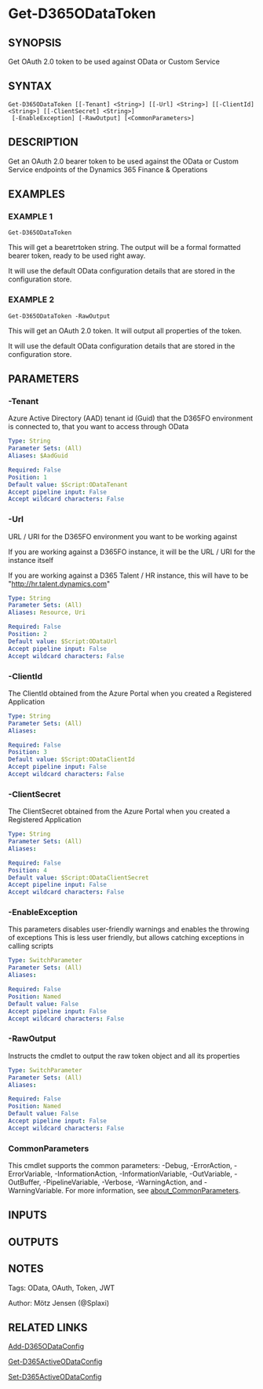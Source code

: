﻿---
external help file: d365fo.integrations-help.xml
Module Name: d365fo.integrations
online version:
schema: 2.0.0
---

# Get-D365ODataToken

## SYNOPSIS
Get OAuth 2.0 token to be used against OData or Custom Service

## SYNTAX

```
Get-D365ODataToken [[-Tenant] <String>] [[-Url] <String>] [[-ClientId] <String>] [[-ClientSecret] <String>]
 [-EnableException] [-RawOutput] [<CommonParameters>]
```

## DESCRIPTION
Get an OAuth 2.0 bearer token to be used against the OData or Custom Service endpoints of the Dynamics 365 Finance & Operations

## EXAMPLES

### EXAMPLE 1
```
Get-D365ODataToken
```

This will get a bearetrtoken string.
The output will be a formal formatted bearer token, ready to be used right away.

It will use the default OData configuration details that are stored in the configuration store.

### EXAMPLE 2
```
Get-D365ODataToken -RawOutput
```

This will get an OAuth 2.0 token.
It will output all properties of the token.

It will use the default OData configuration details that are stored in the configuration store.

## PARAMETERS

### -Tenant
Azure Active Directory (AAD) tenant id (Guid) that the D365FO environment is connected to, that you want to access through OData

```yaml
Type: String
Parameter Sets: (All)
Aliases: $AadGuid

Required: False
Position: 1
Default value: $Script:ODataTenant
Accept pipeline input: False
Accept wildcard characters: False
```

### -Url
URL / URI for the D365FO environment you want to be working against

If you are working against a D365FO instance, it will be the URL / URI for the instance itself

If you are working against a D365 Talent / HR instance, this will have to be "http://hr.talent.dynamics.com"

```yaml
Type: String
Parameter Sets: (All)
Aliases: Resource, Uri

Required: False
Position: 2
Default value: $Script:ODataUrl
Accept pipeline input: False
Accept wildcard characters: False
```

### -ClientId
The ClientId obtained from the Azure Portal when you created a Registered Application

```yaml
Type: String
Parameter Sets: (All)
Aliases:

Required: False
Position: 3
Default value: $Script:ODataClientId
Accept pipeline input: False
Accept wildcard characters: False
```

### -ClientSecret
The ClientSecret obtained from the Azure Portal when you created a Registered Application

```yaml
Type: String
Parameter Sets: (All)
Aliases:

Required: False
Position: 4
Default value: $Script:ODataClientSecret
Accept pipeline input: False
Accept wildcard characters: False
```

### -EnableException
This parameters disables user-friendly warnings and enables the throwing of exceptions
This is less user friendly, but allows catching exceptions in calling scripts

```yaml
Type: SwitchParameter
Parameter Sets: (All)
Aliases:

Required: False
Position: Named
Default value: False
Accept pipeline input: False
Accept wildcard characters: False
```

### -RawOutput
Instructs the cmdlet to output the raw token object and all its properties

```yaml
Type: SwitchParameter
Parameter Sets: (All)
Aliases:

Required: False
Position: Named
Default value: False
Accept pipeline input: False
Accept wildcard characters: False
```

### CommonParameters
This cmdlet supports the common parameters: -Debug, -ErrorAction, -ErrorVariable, -InformationAction, -InformationVariable, -OutVariable, -OutBuffer, -PipelineVariable, -Verbose, -WarningAction, and -WarningVariable. For more information, see [about_CommonParameters](http://go.microsoft.com/fwlink/?LinkID=113216).

## INPUTS

## OUTPUTS

## NOTES
Tags: OData, OAuth, Token, JWT

Author: Mötz Jensen (@Splaxi)

## RELATED LINKS

[Add-D365ODataConfig]()

[Get-D365ActiveODataConfig]()

[Set-D365ActiveODataConfig]()

